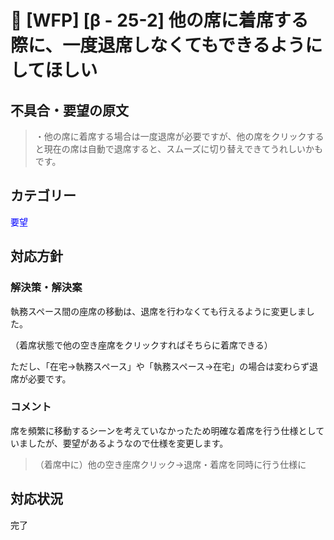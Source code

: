 # 🌳 [WFP] [β - 25-2] 他の席に着席する際に、一度退席しなくてもできるようにしてほしい

## 不具合・要望の原文

> ・他の席に着席する場合は一度退席が必要ですが、他の席をクリックすると現在の席は自動で退席すると、スムーズに切り替えできてうれしいかもです。

## カテゴリー

<span style="color: blue;">要望</span>



## 対応方針

### 解決策・解決案

執務スペース間の座席の移動は、退席を行わなくても行えるように変更しました。

（着席状態で他の空き座席をクリックすればそちらに着席できる）

ただし、「在宅→執務スペース」や「執務スペース→在宅」の場合は変わらず退席が必要です。



### コメント

席を頻繁に移動するシーンを考えていなかったため明確な着席を行う仕様としていましたが、要望があるようなので仕様を変更します。

> （着席中に）他の空き座席クリック→退席・着席を同時に行う仕様に

## 対応状況

完了